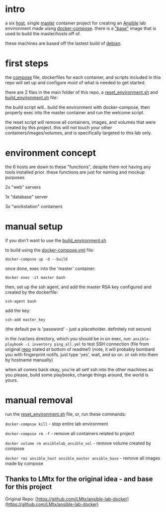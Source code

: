 # intro
a six [host](./host/), single [master](./master/) container project for creating an [Ansible](https://www.ansible.com/) lab environment made uisng [docker-compose](https://docs.docker.com/compose/). there is a ["base"](./base/) image that is used to build the master/hosts off of.

these machines are based off the lastest build of [debian](https://www.debian.org/).

# first steps
the [compose](./docker-compose.yml) file, dockerfiles for each container, and scripts included in this repo will set up and configure *most* of what is needed to get started. 


there are 2 files in the main folder of this repo, a [reset_environment.sh](./reset_environment.sh) and [build_environment.sh](./build_environment.sh) file:

the build script will.. build the environment with docker-compose, then properly exec into the master container and run the welcome script. 

the reset script will remove all containers, images, and volumes that were created by this project. this will not touch your other containers/images/volumes, and is specifically targeted to this lab only. 

# environment concept 
the 6 hosts are down to these "functions", despite them not having any tools installed prior. these functions are just for naming and mockup purposes

2x "web" servers

1x "database" server

3x "workstation" containers


# manual setup
if you don't want to use the [build_environment.sh](./build_environment.sh)

to build using the [docker-compose.yml](./docker-compose.yml) file:

` docker-compose up -d --build ` 

once done, exec into the 'master' container:

` docker exec -it master bash ` 

then, set up the ssh agent, and add the master RSA key configured and created by the dockerfile:

` ssh-agent bash `

add the key:

` ssh-add master_key ` 

(the default pw is 'password' - just a placeholder. definitely not secure)

in the /var/ans directory, which you should be in on exec, 
run:
` ansible-playbook -i inventory ping_all.yml ` 
to test SSH connection (file from original [repo](https://github.com/LMtx/ansible-lab-docker) stated at bottom of readme!)
(note, it will probably bombard you with fingerprint notifs. just type 'yes', wait, and so on. or ssh into them by hostname manually) 

when all comes back okay, you're all set! ssh into the other machines as you please, build some playbooks, change things around, the world is yours.

# manual removal
run the [reset_environment.sh](./reset_environment.sh) file, or, run these commands:

` docker-compose kill ` - stop entire lab environment

` docker-compose rm -f ` - remove all containers related to project

` docker volume rm ansiblelab_ansible_vol ` - remove volume created by compose

` docker rmi ansible_host ansible_master ansible_base ` - remove all images made by compose





## Thanks to LMtx for the original idea - and base for this project 
Original Repo: [https://github.com/LMtx/ansible-lab-docker](https://github.com/LMtx/ansible-lab-docker)

